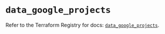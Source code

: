 # `data_google_projects`

Refer to the Terraform Registry for docs: [`data_google_projects`](https://registry.terraform.io/providers/hashicorp/google-beta/5.15.0/docs/data-sources/google_projects).
